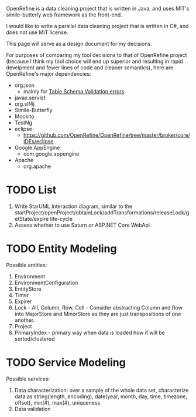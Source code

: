 OpenRefine is a data cleaning project that is written in Java, and uses MIT's simile-butterly web framework as the front-end.

I would like to write a parallel data cleaning project that is written in C#, and does not use MIT license.

This page will serve as a design document for my decisions.

For purposes of comparing my tool decisions to that of OpenRefine project (because I think my tool choice will end up superior and resulting in rapid develpment and fewer lines of code and cleaner semantics), here are OpenRefine's major dependencies:

- org.json
  - mainly for [Table Schema Validation errors](https://github.com/OpenRefine/OpenRefine/blob/master/main/resources/schemas/TableSchemaValidator.json)
- javax.servlet
- org.slf4j
- Simile-Butterfly
- Mockito
- TestNg
- eclipse
  - https://github.com/OpenRefine/OpenRefine/tree/master/broker/core/IDEs/eclipse
- Google AppEngine
  - com.google.appengine
- Apache
  - org.apache

# TODO List

1. Write StarUML Interaction diagram, similar to the startProject/openProject/obtainLock/addTransformations/releaseLock/getState/expire life-cycle
2. Assess whether to use Saturn or ASP.NET Core WebApi 

# TODO Entity Modeling

Possible entities:
1. Environment
2. EnvironmentConfiguration
3. EntityStore
4. Timer
5. Expirer
6. Lock - All, Column, Row, Cell - Consider abstracting Column and Row into MajorStore and MinorStore as they are just transpositions of one another.
7. Project
8. PrimaryIndex - primary way when data is loaded how it will be sorted/clustered

# TODO Service Modeling

Possible services:
1. Data characterization: over a sample of the whole data set, characterize data as string(length, encoding), date(year, month, day, time, timezone, offset), min(#), max(#), uniqueness
2. Data validation
